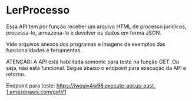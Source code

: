 # LerProcesso

Essa API tem por função receber um arquivo HTML de processo jurídicos, processa-lo, armazena-lo e devolver os dados em forma JSON.

Vide arquivos anexos dos programas e imagens de exemplos das funcionalidades e ferramentas.

ATENÇÂO: A API está habilitada somente para teste na função GET. Ou seja, não está funcional. Segue abaixo o endpoint para execução da API e retorno.

Endpoint para teste:  https://iweujy4w98.execute-api.us-east-1.amazonaws.com/getV1
